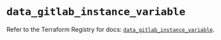 # `data_gitlab_instance_variable`

Refer to the Terraform Registry for docs: [`data_gitlab_instance_variable`](https://registry.terraform.io/providers/gitlabhq/gitlab/18.4.1/docs/data-sources/instance_variable).
